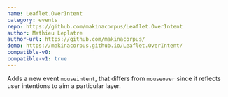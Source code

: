 ```yaml
---
name: Leaflet.OverIntent
category: events
repo: https://github.com/makinacorpus/Leaflet.OverIntent
author: Mathieu Leplatre
author-url: https://github.com/makinacorpus/
demo: https://makinacorpus.github.io/Leaflet.OverIntent/
compatible-v0:
compatible-v1: true
---
```


Adds a new event ``mouseintent``, that differs from ``mouseover`` since it reflects user			intentions to aim a particular layer.
